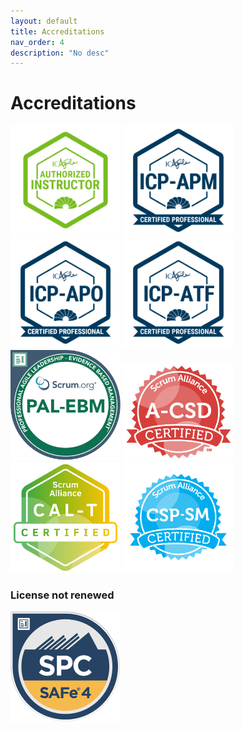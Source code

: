 ```yaml
---
layout: default
title: Accreditations
nav_order: 4
description: "No desc"
---
```


# Accreditations
<img src="assets/Authorized Instructor.png" width="35%" height="35%"/>
<img src="assets/ICP-APM.png" width="35%" height="35%"/>
<img src="assets/ICP-APO.png" width="35%" height="35%"/>
<img src="assets/ICP-ATF.png" width="35%" height="35%"/>
<img src="assets/image-3.png" width="35%" height="35%"/>
<img src="assets/seal-advcsd.png" width="35%" height="35%"/>
<img src="assets/seal-calt.png" width="35%" height="35%"/>
<img src="assets/seal-cspsm.png" width="35%" height="35%"/>

### License not renewed
<img src="assets/cert_mark_SPC_badge.png" width="35%" height="35%"/>